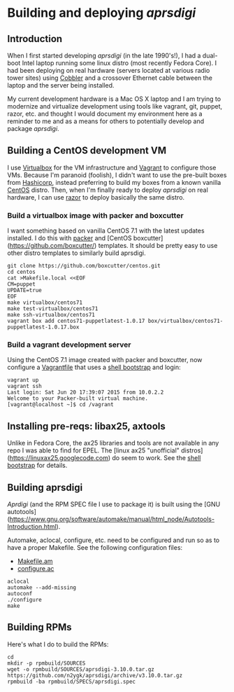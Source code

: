 # Building and deploying _aprsdigi_

## Introduction

When I first started developing _aprsdigi_ (in the late 1990's!), I had a
dual-boot Intel laptop running some linux distro (most recently Fedora
Core). I had been deploying on real hardware (servers located at
various radio tower sites) using
[Cobbler](https://github.com/cobbler/cobbler) and a crossover Ethernet
cable between the laptop and the server being installed.

My current development hardware is a Mac OS X laptop and I am trying
to modernize and virtualize development using tools 
like vagrant, git, puppet, razor, etc. and
thought I would document my environment here as a reminder to me and
as a means for others to potentially develop and package _aprsdigi_.

## Building a CentOS development VM

I use [Virtualbox](https://www.virtualbox.org/) for the VM
infrastructure and [Vagrant](https://www.vagrantup.com/) to configure
those VMs. Because I'm paranoid (foolish), I didn't want to use the pre-built
boxes from [Hashicorp](https://atlas.hashicorp.com/boxes/search),
instead preferring to build my boxes from a known vanilla
[CentOS](https://www.centos.org/) distro. Then, when I'm finally ready
to deploy _aprsdigi_ on real hardware, I can use
[razor](https://github.com/puppetlabs/razor-server) to deploy
basically the same distro.

### Build a virtualbox image with packer and boxcutter
I want something based on vanilla CentOS 7.1 with the latest updates installed.
I do this with [packer](https://packer.io/) and [CentOS boxcutter]
(https://github.com/boxcutter/) templates. It should be pretty easy to use other
distro templates to similarly build aprsdigi.

```
git clone https://github.com/boxcutter/centos.git
cd centos
cat >Makefile.local <<EOF
CM=puppet
UPDATE=true
EOF
make virtualbox/centos71
make test-virtualbox/centos71
make ssh-virtualbox/centos71
vagrant box add centos71-puppetlatest-1.0.17 box/virtualbox/centos71-puppetlatest-1.0.17.box
```

### Build a vagrant development server
Using the CentOS 7.1 image created with packer and boxcutter, now configure a
[Vagrantfile](Vagrantfile) that uses
a [shell bootstrap](bootstrap-aprsdev.sh) and login:
```
vagrant up
vagrant ssh
Last login: Sat Jun 20 17:39:07 2015 from 10.0.2.2
Welcome to your Packer-built virtual machine.
[vagrant@localhost ~]$ cd /vagrant
```

## Installing pre-reqs: libax25, axtools
Unlike in Fedora Core, the ax25 libraries and tools are not available in any repo
I was able to find for EPEL. The [linux ax25 "unofficial" distros]
(https://linuxax25.googlecode.com) do seem to work. See the
[shell bootstrap](bootstrap-aprsdev.sh) for details.

## Building aprsdigi
_Aprdigi_ (and the RPM SPEC file I use to package it) is built using the [GNU autotools]
(https://www.gnu.org/software/automake/manual/html_node/Autotools-Introduction.html).

Automake, aclocal, configure, etc. need to be configured and run so as to have a
proper Makefile. See the following configuration files:
- [Makefile.am](Makefile.am)
- [configure.ac](configure.ac)

```
aclocal
automake --add-missing
autoconf
./configure
make
```

## Building RPMs
Here's what I do to build the RPMs:
```
cd
mkdir -p rpmbuild/SOURCES
wget -o rpmbuild/SOURCES/aprsdigi-3.10.0.tar.gz https://github.com/n2ygk/aprsdigi/archive/v3.10.0.tar.gz
rpmbuild -ba rpmbuild/SPECS/aprsdigi.spec
```



